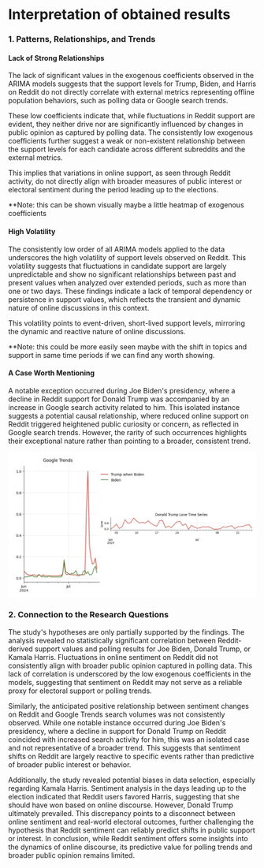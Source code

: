 # Interpretation of obtained results

### 1. **Patterns, Relationships, and Trends**

#### Lack of Strong Relationships

The lack of significant values in the exogenous coefficients observed in the ARIMA models suggests that the support levels for Trump, Biden, and Harris on Reddit do not directly correlate with external metrics representing offline population behaviors, such as polling data or Google search trends.

These low coefficients indicate that, while fluctuations in Reddit support are evident, they neither drive nor are significantly influenced by changes in public opinion as captured by polling data. The consistently low exogenous coefficients further suggest a weak or non-existent relationship between the support levels for each candidate across different subreddits and the external metrics.

This implies that variations in online support, as seen through Reddit activity, do not directly align with broader measures of public interest or electoral sentiment during the period leading up to the elections.

**Note: this can be shown visually maybe a little heatmap of exogenous coefficients


#### High Volatility

The consistently low order of all ARIMA models applied to the data underscores the high volatility of support levels observed on Reddit. This volatility suggests that fluctuations in candidate support are largely unpredictable and show no significant relationships between past and present values when analyzed over extended periods, such as more than one or two days. These findings indicate a lack of temporal dependency or persistence in support values, which reflects the transient and dynamic nature of online discussions in this context.

This volatility points to event-driven, short-lived support levels, mirroring the dynamic and reactive nature of online discussions.

**Note: this could be more easily seen maybe with the shift in topics and support in same time periods if we can find any worth showing.

#### A Case Worth Mentioning

A notable exception occurred during Joe Biden's presidency, where a decline in Reddit support for Donald Trump was accompanied by an increase in Google search activity related to him. This isolated instance suggests a potential causal relationship, where reduced online support on Reddit triggered heightened public curiosity or concern, as reflected in Google search trends. However, the rarity of such occurrences highlights their exceptional nature rather than pointing to a broader, consistent trend.

![Trump-Biden Period support and Google Interest](visualizations/graphs_1.jpg)

### 2. **Connection to the Research Questions**

The study's hypotheses are only partially supported by the findings. The analysis revealed no statistically significant correlation between Reddit-derived support values and polling results for Joe Biden, Donald Trump, or Kamala Harris. Fluctuations in online sentiment on Reddit did not consistently align with broader public opinion captured in polling data. This lack of correlation is underscored by the low exogenous coefficients in the models, suggesting that sentiment on Reddit may not serve as a reliable proxy for electoral support or polling trends.

Similarly, the anticipated positive relationship between sentiment changes on Reddit and Google Trends search volumes was not consistently observed. While one notable instance occurred during Joe Biden's presidency, where a decline in support for Donald Trump on Reddit coincided with increased search activity for him, this was an isolated case and not representative of a broader trend. This suggests that sentiment shifts on Reddit are largely reactive to specific events rather than predictive of broader public interest or behavior.

Additionally, the study revealed potential biases in data selection, especially regarding Kamala Harris. Sentiment analysis in the days leading up to the election indicated that Reddit users favored Harris, suggesting that she should have won based on online discourse. However, Donald Trump ultimately prevailed. This discrepancy points to a disconnect between online sentiment and real-world electoral outcomes, further challenging the hypothesis that Reddit sentiment can reliably predict shifts in public support or interest. In conclusion, while Reddit sentiment offers some insights into the dynamics of online discourse, its predictive value for polling trends and broader public opinion remains limited.
